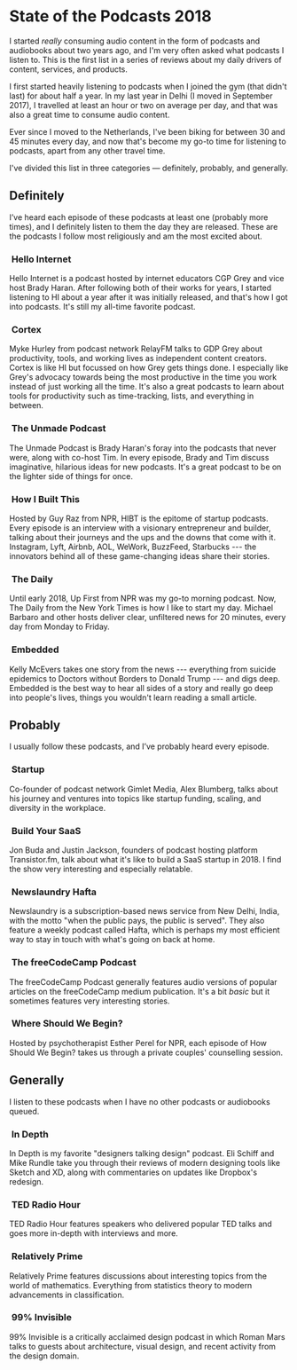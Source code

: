 # State of the Podcasts 2018

I started _really_ consuming audio content in the form of podcasts and audiobooks about two years ago, and I'm very often asked what podcasts I listen to. This is the first list in a series of reviews about my daily drivers of content, services, and products.

<!--more-->

I first started heavily listening to podcasts when I joined the gym (that didn't last) for about half a year. In my last year in Delhi (I moved in September 2017), I travelled at least an hour or two on average per day, and that was also a great time to consume audio content.

Ever since I moved to the Netherlands, I've been biking for between 30 and 45 minutes every day, and now that's become my go-to time for listening to podcasts, apart from any other travel time.

I've divided this list in three categories — definitely, probably, and generally.

## Definitely

I’ve heard each episode of these podcasts at least one (probably more times), and I definitely listen to them the day they are released. These are the podcasts I follow most religiously and am the most excited about.

<h3 class="img-heading">
  <img src="/images/blog/state-of-the/podcasts/hello-internet_a98ikc.png" alt="">
  <span>Hello Internet</span>
</h3>

Hello Internet is a podcast hosted by internet educators CGP Grey and vice host Brady Haran. After following both of their works for years, I started listening to HI about a year after it was initially released, and that's how I got into podcasts. It's still my all-time favorite podcast.

<h3 class="img-heading">
  <img src="/images/blog/state-of-the/podcasts/cortex_fv6crb.png" alt="">
  <span>Cortex</span>
</h3>

Myke Hurley from podcast network RelayFM talks to GDP Grey about productivity, tools, and working lives as independent content creators. Cortex is like HI but focussed on how Grey gets things done. I especially like Grey's advocacy towards being the most productive in the time you work instead of just working all the time. It's also a great podcasts to learn about tools for productivity such as time-tracking, lists, and everything in between.

<h3 class="img-heading">
  <img src="/images/blog/state-of-the/podcasts/the-unmade-podcast_faatpk.png" alt="">
  <span>The Unmade Podcast</span>
</h3>

The Unmade Podcast is Brady Haran's foray into the podcasts that never were, along with co-host Tim. In every episode, Brady and Tim discuss imaginative, hilarious ideas for new podcasts. It's a great podcast to be on the lighter side of things for once.

<h3 class="img-heading">
  <img src="/images/blog/state-of-the/podcasts/how-i-built-this_juo5co.png" alt="">
  <span>How I Built This</span>
</h3>

Hosted by Guy Raz from NPR, HIBT is the epitome of startup podcasts. Every episode is an interview with a visionary entrepreneur and builder, talking about their journeys and the ups and the downs that come with it. Instagram, Lyft, Airbnb, AOL, WeWork, BuzzFeed, Starbucks --- the innovators behind all of these game-changing ideas share their stories.

<h3 class="img-heading">
  <img src="/images/blog/state-of-the/podcasts/the-daily_j51cfm.png" alt="">
  <span>The Daily</span>
</h3>

Until early 2018, Up First from NPR was my go-to morning podcast. Now, The Daily from the New York Times is how I like to start my day. Michael Barbaro and other hosts deliver clear, unfiltered news for 20 minutes, every day from Monday to Friday.

<h3 class="img-heading">
  <img src="/images/blog/state-of-the/podcasts/embedded_c7m41c.png" alt="">
  <span>Embedded</span>
</h3>

Kelly McEvers takes one story from the news --- everything from suicide epidemics to Doctors without Borders to Donald Trump --- and digs deep. Embedded is the best way to hear all sides of a story and really go deep into people's lives, things you wouldn't learn reading a small article.

## Probably

I usually follow these podcasts, and I’ve probably heard every episode.

<h3 class="img-heading">
  <img src="/images/blog/state-of-the/podcasts/startup_hgrdxc.png" alt="">
  <span>Startup</span>
</h3>

Co-founder of podcast network Gimlet Media, Alex Blumberg, talks about his journey and ventures into topics like startup funding, scaling, and diversity in the workplace.

<h3 class="img-heading">
  <img src="/images/blog/state-of-the/podcasts/build-your-saas_n90oca.png" alt="">
  <span>Build Your SaaS</span>
</h3>

Jon Buda and Justin Jackson, founders of podcast hosting platform Transistor.fm, talk about what it's like to build a SaaS startup in 2018. I find the show very interesting and especially relatable.

<h3 class="img-heading">
  <img src="/images/blog/state-of-the/podcasts/newslaundry-hafta_smvs1f.png" alt="">
  <span>Newslaundry Hafta</span>
</h3>

Newslaundry is a subscription-based news service from New Delhi, India, with the motto "when the public pays, the public is served". They also feature a weekly podcast called Hafta, which is perhaps my most efficient way to stay in touch with what's going on back at home.

<h3 class="img-heading">
  <img src="/images/blog/state-of-the/podcasts/the-freecodecamp-podcast_m1bi3p.png" alt="">
  <span>The freeCodeCamp Podcast</span>
</h3>

The freeCodeCamp Podcast generally features audio versions of popular articles on the freeCodeCamp medium publication. It's a bit _basic_ but it sometimes features very interesting stories.

<h3 class="img-heading">
  <img src="/images/blog/state-of-the/podcasts/where-should-we-begin_crlryb.png" alt="">
  <span>Where Should We Begin?</span>
</h3>

Hosted by psychotherapist Esther Perel for NPR, each episode of How Should We Begin? takes us through a private couples' counselling session.

## Generally

I listen to these podcasts when I have no other podcasts or audiobooks queued.

<h3 class="img-heading">
  <img src="/images/blog/state-of-the/podcasts/in-depth_cvhyxy.png" alt="">
  <span>In Depth</span>
</h3>

In Depth is my favorite "designers talking design" podcast. Eli Schiff and Mike Rundle take you through their reviews of modern designing tools like Sketch and XD, along with commentaries on updates like Dropbox's redesign.

<h3 class="img-heading">
  <img src="/images/blog/state-of-the/podcasts/ted-radio-hour_kwaymj.png" alt="">
  <span>TED Radio Hour</span>
</h3>

TED Radio Hour features speakers who delivered popular TED talks and goes more in-depth with interviews and more.

<h3 class="img-heading">
  <img src="/images/blog/state-of-the/podcasts/relatively-prime_ada4tg.png" alt="">
  <span>Relatively Prime</span>
</h3>

Relatively Prime features discussions about interesting topics from the world of mathematics. Everything from statistics theory to modern advancements in classification.

<h3 class="img-heading">
  <img src="/images/blog/state-of-the/podcasts/99-invisible_pd4gdg.png" alt="">
  <span>99% Invisible</span>
</h3>

99% Invisible is a critically acclaimed design podcast in which Roman Mars talks to guests about architecture, visual design, and recent activity from the design domain.
